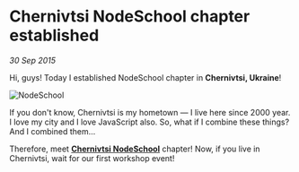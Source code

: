 # Chernivtsi NodeSchool chapter established

_30 Sep 2015_

Hi, guys! Today I established NodeSchool chapter in **Chernivtsi, Ukraine**!

![NodeSchool](http://cs629123.vk.me/v629123738/7e0e/qtsN8Vb7LoM.jpg)

If you don't know, Chernivtsi is my hometown — I live here since 2000 year. I love my city and I love JavaScript also. So, what if I combine these things? And I combined them…

Therefore, meet [**Chernivtsi NodeSchool**][che-ns] chapter! Now, if you live in Chernivtsi, wait for our first workshop event!

[che-ns]: https://github.com/nodeschool/chernivtsi
